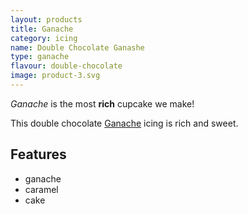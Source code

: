 ```yaml
---
layout: products
title: Ganache
category: icing
name: Double Chocolate Ganashe
type: ganache
flavour: double-chocolate
image: product-3.svg
---
```


*Ganache* is the most **rich** cupcake we make!

This double chocolate [Ganache](https://en.wikipedia.org/wiki/Ganache) icing is rich and sweet.

<!-- 	# = h1 
		## = h2 
-->

## Features

- ganache
- caramel
- cake

<img src="{{site.baseurl}}/assets/product-3.svg" class="icing-description" alt="">


